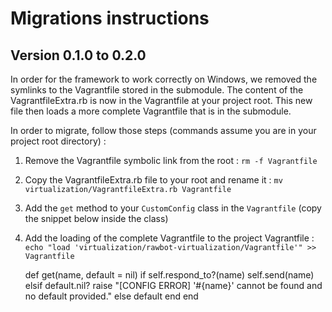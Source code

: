 # Migrations instructions

## Version 0.1.0 to 0.2.0

In order for the framework to work correctly on Windows, we removed the symlinks to the Vagrantfile stored in the submodule.
The content of the VagrantfileExtra.rb is now in the Vagrantfile at your project root. This new file then loads a more
complete Vagrantfile that is in the submodule.

In order to migrate, follow those steps (commands assume you are in your project root directory) :

1. Remove the Vagrantfile symbolic link from the root : `rm -f Vagrantfile`
2. Copy the VagrantfileExtra.rb file to your root and rename it : `mv virtualization/VagrantfileExtra.rb Vagrantfile`
3. Add the `get` method to your `CustomConfig` class in the `Vagrantfile` (copy the snippet below inside the class)
4. Add the loading of the complete Vagrantfile to the project Vagrantfile : `echo "load 'virtualization/rawbot-virtualization/Vagrantfile'" >> Vagrantfile`

    def get(name, default = nil)
        if self.respond_to?(name)
            self.send(name)
        elsif default.nil?
            raise "[CONFIG ERROR] '#{name}' cannot be found and no default provided."
        else
            default
        end
    end
